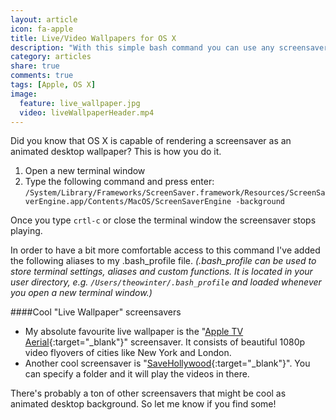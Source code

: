 ```yaml
---
layout: article
icon: fa-apple
title: Live/Video Wallpapers for OS X
description: "With this simple bash command you can use any screensaver as a animated live wallpaper on OS X."
category: articles
share: true
comments: true
tags: [Apple, OS X]
image:
  feature: live_wallpaper.jpg
  video: liveWallpaperHeader.mp4
---
```


Did you know that OS X is capable of rendering a screensaver as an animated desktop wallpaper? This is how you do it.

  1. Open a new terminal window
  2. Type the following command and press enter: `/System/Library/Frameworks/ScreenSaver.framework/Resources/ScreenSaverEngine.app/Contents/MacOS/ScreenSaverEngine -background`
  
Once you type `crtl-c` or close the terminal window the screensaver stops playing. 

In order to have a bit more comfortable access to this command I've added the following aliases to my .bash_profile file. 
*(.bash_profile can be used to store terminal settings, aliases and custom functions. It is located in your user directory,
 e.g. `/Users/theowinter/.bash_profile` and loaded whenever you open a new terminal window.)*
 
<script src="https://gist.github.com/aerobless/9517d49e0e4be845212a.js"></script>

####Cool "Live Wallpaper" screensavers

+ My absolute favourite live wallpaper is the "[Apple TV Aerial](https://github.com/JohnCoates/Aerial){:target="_blank"}" screensaver. It consists of beautiful 1080p video flyovers of 
cities like New York and London.
+ Another cool screensaver is "[SaveHollywood](http://s.sudre.free.fr/Software/SaveHollywood/about.html){:target="_blank"}". You can specify a folder and it will play the videos in there.

There's probably a ton of other screensavers that might be cool as animated desktop background. So let me know if you find some!
